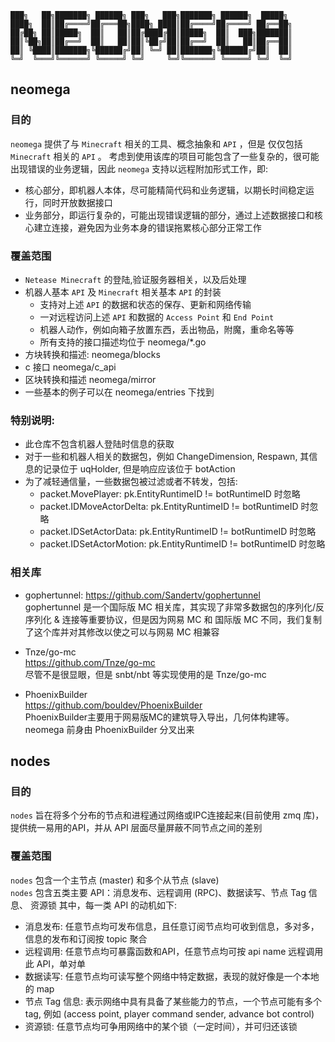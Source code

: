 ``` raw
███╗   ██╗███████╗ ██████╗ ███╗   ███╗███████╗ ██████╗  █████╗   
████╗  ██║██╔════╝██╔═══██╗████╗ ████║██╔════╝██╔════╝ ██╔══██╗  
██╔██╗ ██║█████╗  ██║   ██║██╔████╔██║█████╗  ██║  ███╗███████║  
██║╚██╗██║██╔══╝  ██║   ██║██║╚██╔╝██║██╔══╝  ██║   ██║██╔══██║  
██║ ╚████║███████╗╚██████╔╝██║ ╚═╝ ██║███████╗╚██████╔╝██║  ██║  
╚═╝  ╚═══╝╚══════╝ ╚═════╝ ╚═╝     ╚═╝╚══════╝ ╚═════╝ ╚═╝  ╚═╝  
``` 

## neomega
### 目的
`neomega` 提供了与 `Minecraft` 相关的工具、概念抽象和 `API` ，但是 仅仅包括 `Minecraft` 相关的 `API` 。
考虑到使用该库的项目可能包含了一些复杂的，很可能出现错误的业务逻辑，因此 `neomega` 支持以远程附加形式工作，即:
  - 核心部分，即机器人本体，尽可能精简代码和业务逻辑，以期长时间稳定运行，同时开放数据接口
  - 业务部分，即运行复杂的，可能出现错误逻辑的部分，通过上述数据接口和核心建立连接，避免因为业务本身的错误拖累核心部分正常工作
### 覆盖范围
- `Netease Minecraft` 的登陆,验证服务器相关，以及后处理
- 机器人基本 `API` 及 `Minecraft` 相关基本 `API` 的封装
  - 支持对上述 `API` 的数据和状态的保存、更新和网络传输
  - 一对远程访问上述 `API` 和数据的 `Access Point` 和 `End Point`
  - 机器人动作，例如向箱子放置东西，丢出物品，附魔，重命名等等
  - 所有支持的接口描述均位于 neomega/*.go
- 方块转换和描述: neomega/blocks
- c 接口 neomega/c_api
- 区块转换和描述 neomega/mirror
- 一些基本的例子可以在 neomega/entries 下找到

### 特别说明:
- 此仓库不包含机器人登陆时信息的获取
- 对于一些和机器人相关的数据包，例如 ChangeDimension, Respawn, 其信息的记录位于 uqHolder, 但是响应应该位于 botAction  
- 为了减轻通信量，一些数据包被过滤或者不转发，包括:  
  - packet.MovePlayer: pk.EntityRuntimeID != botRuntimeID 时忽略
  - packet.IDMoveActorDelta: pk.EntityRuntimeID != botRuntimeID 时忽略
  - packet.IDSetActorData: pk.EntityRuntimeID != botRuntimeID 时忽略
  - packet.IDSetActorMotion: pk.EntityRuntimeID != botRuntimeID 时忽略

### 相关库
- gophertunnel: 
https://github.com/Sandertv/gophertunnel  
gophertunnel 是一个国际版 MC 相关库，其实现了非常多数据包的序列化/反序列化 & 连接等重要协议，但是因为网易 MC 和 国际版 MC 不同，我们复制了这个库并对其修改以使之可以与网易 MC 相兼容

 
- Tnze/go-mc   
https://github.com/Tnze/go-mc  
尽管不是很显眼，但是 snbt/nbt 等实现使用的是 Tnze/go-mc

 
- PhoenixBuilder  
https://github.com/bouldev/PhoenixBuilder  
PhoenixBuilder主要用于网易版MC的建筑导入导出，几何体构建等。neomega 前身由 PhoenixBuilder 分叉出来

## nodes
### 目的
`nodes` 旨在将多个分布的节点和进程通过网络或IPC连接起来(目前使用 zmq 库)，提供统一易用的API，并从 API 层面尽量屏蔽不同节点之间的差别  

### 覆盖范围
`nodes` 包含一个主节点 (master) 和多个从节点 (slave)  
`nodes` 包含五类主要 API：消息发布、远程调用 (RPC)、数据读写、节点 Tag 信息、 资源锁
其中，每一类 API 的动机如下:  
- 消息发布: 任意节点均可发布信息，且任意订阅节点均可收到信息，多对多，信息的发布和订阅按 topic 聚合
- 远程调用: 任意节点均可暴露函数和API，任意节点均可按 api name 远程调用此 API，单对单
- 数据读写: 任意节点均可读写整个网络中特定数据，表现的就好像是一个本地的 map
- 节点 Tag 信息: 表示网络中具有具备了某些能力的节点，一个节点可能有多个 tag, 例如 (access point, player command sender, advance bot control)
- 资源锁: 任意节点均可争用网络中的某个锁（一定时间），并可归还该锁